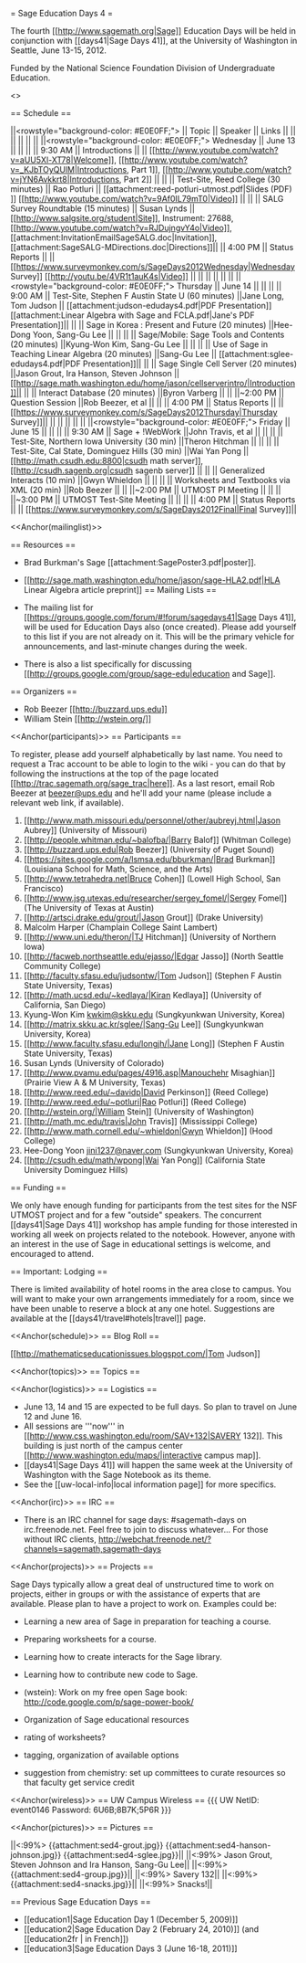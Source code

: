 = Sage Education Days 4 =

The fourth [[http://www.sagemath.org|Sage]] Education Days will be held in conjunction with [[days41|Sage Days 41]], at the University of Washington in Seattle, June 13-15, 2012.

Funded by the National Science Foundation Division of Undergraduate Education.

<<TableOfContents>>

== Schedule ==


||<rowstyle="background-color: #E0E0FF;"> || Topic || Speaker || Links ||
|| || || || ||
||<rowstyle="background-color: #E0E0FF;"> Wednesday  || June 13     || || ||
||  9:30 AM || Introductions                         ||                       || [[http://www.youtube.com/watch?v=aUU5Xl-XT78|Welcome]], [[http://www.youtube.com/watch?v=_KJbTOyQUlM|Introductions, Part 1]], [[http://www.youtube.com/watch?v=jYN6Avkkrt8|Introductions, Part 2]] ||
||          || Test-Site, Reed College (30 minutes)  || Rao Potluri           || [[attachment:reed-potluri-utmost.pdf|Slides (PDF) ]] [[http://www.youtube.com/watch?v=9Af0IL79mT0|Video]] ||
||          || SALG Survey Roundtable  (15 minutes)  || Susan Lynds           || [[http://www.salgsite.org/student|Site]], Instrument: 27688, [[http://www.youtube.com/watch?v=RJDujngvY4o|Video]], [[attachment:InvitationEmailSageSALG.doc|Invitation]], [[attachment:SageSALG-MDirections.doc|Directions]]||
|| 4:00 PM  || Status Reports                        ||                       || [[https://www.surveymonkey.com/s/SageDays2012Wednesday|Wednesday Survey]] [[http://youtu.be/4VR1t1auK4s|Video]] ||
|| || || ||  ||
||<rowstyle="background-color: #E0E0FF;"> Thursday   || June 14 || || ||
||  9:00 AM  || Test-Site, Stephen F Austin State U (60 minutes)     ||Jane Long, Tom Judson      || [[attachment:judson-edudays4.pdf|PDF Presentation]] [[attachment:Linear Algebra with Sage and FCLA.pdf|Jane's PDF Presentation]]||
||          || Sage in Korea : Present and Future (20 minutes)      ||Hee-Dong Yoon, Sang-Gu Lee || ||
||          || Sage/Mobile: Sage Tools and Contents (20 minutes)    ||Kyung-Won Kim, Sang-Gu Lee || ||
||          || Use of Sage in Teaching Linear Algebra (20 minutes)  ||Sang-Gu Lee                || [[attachment:sglee-edudays4.pdf|PDF Presentation]]||
||          || Sage Single Cell Server (20 minutes)                 ||Jason Grout, Ira Hanson, Steven Johnson || [[http://sage.math.washington.edu/home/jason/cellserverintro/|Introduction]]||
||          || Interact Database (20 minutes)                       ||Byron Varberg              || ||
||~2:00 PM  || Question Session                                     ||Rob Beezer, et al          || ||
|| 4:00 PM  || Status Reports                                       ||                           || [[https://www.surveymonkey.com/s/SageDays2012Thursday|Thursday Survey]]||
||  ||  || ||  ||
||<rowstyle="background-color: #E0E0FF;"> Friday || June 15 || || ||
|| 9:30 AM  || Sage + !WebWork                                       ||John Travis, et al ||  ||
||          || Test-Site, Northern Iowa University (30 min)          ||Theron Hitchman    ||  ||
||          || Test-Site, Cal State, Dominguez Hills (30 min)        ||Wai Yan Pong       || [[http://math.csudh.edu:8800|csudh math server]], [[http://csudh.sagenb.org|csudh sagenb server]]  ||
||          || Generalized Interacts  (10 min)                       ||Gwyn Whieldon      ||  ||
||          || Worksheets and Textbooks via XML (20 min)             ||Rob Beezer         ||  ||
||~2:00 PM  || UTMOST PI Meeting                                     ||                   || ||
||~3:00 PM  || UTMOST Test-Site Meeting                              ||                   || ||
|| 4:00 PM  || Status Reports                                        ||                   || [[https://www.surveymonkey.com/s/SageDays2012Final|Final Survey]]||

<<Anchor(mailinglist)>>

== Resources ==

 * Brad Burkman's Sage [[attachment:SagePoster3.pdf|poster]].
 * [[http://sage.math.washington.edu/home/jason/sage-HLA2.pdf|HLA Linear Algebra article preprint]]
== Mailing Lists ==

 * The mailing list for [[https://groups.google.com/forum/#!forum/sagedays41|Sage Days 41]],  will be used for Education Days also (once created).  Please add yourself to this list if you are not already on it.  This will be the primary vehicle for announcements, and last-minute changes during the week.

 * There is also a list specifically for discussing [[http://groups.google.com/group/sage-edu|education and Sage]].

== Organizers ==

 * Rob Beezer [[http://buzzard.ups.edu]]
 * William Stein [[http://wstein.org/]]

<<Anchor(participants)>>
== Participants ==

To register, please add yourself alphabetically by last name.  You need to request a Trac account to be able to login to the wiki - you can do that by following the instructions at the top of the page located [[http://trac.sagemath.org/sage_trac|here]].  As a last resort, email Rob Beezer  at beezer@ups.edu and he'll add your name (please include a relevant web link, if available).

 1. [[http://www.math.missouri.edu/personnel/other/aubreyj.html|Jason Aubrey]] (University of Missouri)
 1. [[http://people.whitman.edu/~balofba/|Barry Balof]] (Whitman College)
 1. [[http://buzzard.ups.edu|Rob Beezer]] (University of Puget Sound)
 1. [[https://sites.google.com/a/lsmsa.edu/bburkman/|Brad Burkman]] (Louisiana School for Math, Science, and the Arts)
 1. [[http://www.tetrahedra.net|Bruce Cohen]] (Lowell High School, San Francisco)
 1. [[http://www.jsg.utexas.edu/researcher/sergey_fomel/|Sergey Fomel]] (The University of Texas at Austin)
 1. [[http://artsci.drake.edu/grout/|Jason Grout]] (Drake University)
 1. Malcolm Harper (Champlain College Saint Lambert)
 1. [[http://www.uni.edu/theron/|TJ Hitchman]] (University of Northern Iowa)
 1. [[http://facweb.northseattle.edu/ejasso/|Edgar Jasso]] (North Seattle Community College)
 1. [[http://faculty.sfasu.edu/judsontw/|Tom Judson]] (Stephen F Austin State University, Texas)
 1. [[http://math.ucsd.edu/~kedlaya/|Kiran Kedlaya]] (University of California, San Diego)
 1. Kyung-Won Kim  kwkim@skku.edu (Sungkyunkwan University, Korea)
 1. [[http://matrix.skku.ac.kr/sglee/|Sang-Gu Lee]] (Sungkyunkwan University, Korea)
 1. [[http://www.faculty.sfasu.edu/longjh/|Jane Long]] (Stephen F Austin State University, Texas)
 1. Susan Lynds (University of Colorado)
 1. [[http://www.pvamu.edu/pages/4916.asp|Manouchehr Misaghian]] (Prairie View A & M University, Texas)
 1. [[http://www.reed.edu/~davidp|David Perkinson]] (Reed College)
 1. [[http://www.reed.edu/~potluri|Rao Potluri]] (Reed College)
 1. [[http://wstein.org/|William Stein]] (University of Washington)
 1. [[http://math.mc.edu/travis|John Travis]] (Mississippi College)
 1. [[http://www.math.cornell.edu/~whieldon|Gwyn Whieldon]] (Hood College)
 1. Hee-Dong Yoon jini1237@naver.com (Sungkyunkwan University, Korea)
 1. [[http://csudh.edu/math/wpong|Wai Yan Pong]] (California State University Dominguez Hills)

== Funding ==

We only have enough funding for participants from the test sites for the NSF UTMOST project and for a few "outside" speakers.  The concurrent [[days41|Sage Days 41]] workshop has ample funding for those interested in working all week on projects related to the notebook.  However, anyone with an interest in the use of Sage in educational settings is welcome, and encouraged to attend.

== Important: Lodging ==

There is limited availability of hotel rooms in the area close to campus.  You will want to make your own arrangements immediately for a room, since we have been unable to reserve a block at any one hotel.  Suggestions are available at the [[days41/travel#hotels|travel]] page.

<<Anchor(schedule)>>
== Blog Roll ==

[[http://mathematicseducationissues.blogspot.com/|Tom Judson]]

<<Anchor(topics)>>
== Topics ==



<<Anchor(logistics)>>
== Logistics ==

 * June 13, 14 and 15 are expected to be full days.  So plan to travel on June 12 and June 16.
 * All sessions are '''now''' in [[http://www.css.washington.edu/room/SAV+132|SAVERY 132]].  This building is just north of the campus center  [[http://www.washington.edu/maps/|interactive campus map]].
 * [[days41|Sage Days 41]] will happen the same week at the University of Washington with the Sage Notebook as its theme.
 * See the [[uw-local-info|local information page]] for more specifics.

<<Anchor(irc)>>
== IRC ==

 * There is an IRC channel for sage days: #sagemath-days on irc.freenode.net. Feel free to join to discuss whatever...   For those without IRC clients, http://webchat.freenode.net/?channels=sagemath,sagemath-days

<<Anchor(projects)>>
== Projects ==

Sage Days typically allow a great deal of unstructured time to work on projects, either in groups or with the assistance of experts that are available.  Please plan to have a project to work on.  Examples could be:

 * Learning a new area of Sage in preparation for teaching a course.
 * Preparing worksheets for a course.
 * Learning how to create interacts for the Sage library.
 * Learning how to contribute new code to Sage.
 * (wstein): Work on my free open Sage book: http://code.google.com/p/sage-power-book/

 * Organization of Sage educational resources
  * rating of worksheets?
  * tagging, organization of available options
  * suggestion from chemistry: set up committees to curate resources so that faculty get service credit

<<Anchor(wireless)>>
== UW Campus Wireless ==
{{{
UW NetID: 	event0146
Password: 	6U6B;8B7K;5P6R
}}}

<<Anchor(pictures)>>
== Pictures ==

||<:99%> {{attachment:sed4-grout.jpg}} {{attachment:sed4-hanson-johnson.jpg}} {{attachment:sed4-sglee.jpg}}||
||<:99%> Jason Grout, Steven Johnson and Ira Hanson, Sang-Gu Lee||
||<:99%> {{attachment:sed4-group.jpg}}||
||<:99%> Savery 132||
||<:99%> {{attachment:sed4-snacks.jpg}}||
||<:99%> Snacks!||

== Previous Sage Education Days ==

 * [[education1|Sage Education Day 1 (December 5, 2009)]]
 * [[education2|Sage Education Day 2 (February 24, 2010)]] (and [[education2fr | in French]])
 * [[education3|Sage Education Days 3 (June 16-18, 2011)]]
